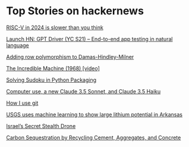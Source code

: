 # Top Stories on hackernews <br />
[RISC-V in 2024 is slower than you think](https://benhouston3d.com/blog/risc-v-in-2024-is-slow)

[Launch HN: GPT Driver (YC S21) – End-to-end app testing in natural language]()

[Adding row polymorphism to Damas-Hindley-Milner](https://bernsteinbear.com/blog/row-poly/)

[The Incredible Machine (1968) [video]](https://www.youtube.com/watch?v=iwVu2BWLZqA)

[Solving Sudoku in Python Packaging](https://github.com/konstin/sudoku-in-python-packaging)

[Computer use, a new Claude 3.5 Sonnet, and Claude 3.5 Haiku](https://www.anthropic.com/news/3-5-models-and-computer-use)

[How I use git](https://registerspill.thorstenball.com/p/how-i-use-git)

[USGS uses machine learning to show large lithium potential in Arkansas](https://www.usgs.gov/news/national-news-release/unlocking-arkansas-hidden-treasure-usgs-uses-machine-learning-show-large)

[Israel’s Secret Stealth Drone](https://www.twz.com/air/the-existence-of-israels-secret-stealth-drone-should-come-as-no-surprise)

[Carbon Sequestration by Recycling Cement, Aggregates, and Concrete](https://www.mdpi.com/1996-1944/17/20/5020)
